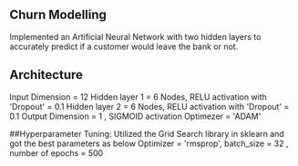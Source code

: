 ## Churn Modelling

Implemented an Artificial Neural Network with two hidden layers to accurately predict if a customer would leave the bank or not.

## Architecture
Input Dimension = 12
Hidden layer 1 = 6 Nodes, RELU activation with 'Dropout' = 0.1
Hidden layer 2 = 6 Nodes, RELU activation with 'Dropout' = 0.1
Output Dimension = 1 , SIGMOID activation
Optimezer = 'ADAM'

##Hyperparameter Tuning:
Utilized the Grid Search library in sklearn and got the best parameters as below
Optimizer = 'rmsprop', batch_size = 32 , number of epochs = 500
